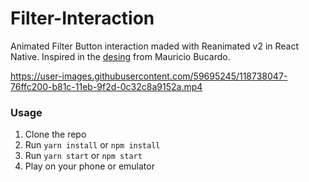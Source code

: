 # Filter-Interaction
Animated Filter Button interaction maded with Reanimated v2 in React Native. Inspired in the [desing](https://dribbble.com/shots/7245897-Filter-Interaction "desing") from Mauricio Bucardo.

https://user-images.githubusercontent.com/59695245/118738047-76ffc200-b81c-11eb-9f2d-0c32c8a9152a.mp4

### Usage
1. Clone the repo
1. Run `yarn install` or `npm install`
1. Run `yarn start` or `npm start`
1. Play on your phone or emulator
